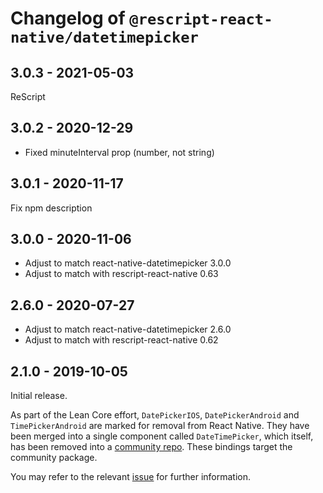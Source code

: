 # Changelog of `@rescript-react-native/datetimepicker`

## 3.0.3 - 2021-05-03

ReScript

## 3.0.2 - 2020-12-29

- Fixed minuteInterval prop (number, not string)

## 3.0.1 - 2020-11-17

Fix npm description

## 3.0.0 - 2020-11-06

- Adjust to match react-native-datetimepicker 3.0.0
- Adjust to match with rescript-react-native 0.63

## 2.6.0 - 2020-07-27

- Adjust to match react-native-datetimepicker 2.6.0
- Adjust to match with rescript-react-native 0.62

## 2.1.0 - 2019-10-05

Initial release.

As part of the Lean Core effort, `DatePickerIOS`, `DatePickerAndroid` and
`TimePickerAndroid` are marked for removal from React Native. They have been
merged into a single component called `DateTimePicker`, which itself, has been
removed into a
[community repo](https://github.com/react-native-community/react-native-datetimepicker).
These bindings target the community package.

You may refer to the relevant
[issue](https://github.com/facebook/react-native/issues/23313) for further
information.
